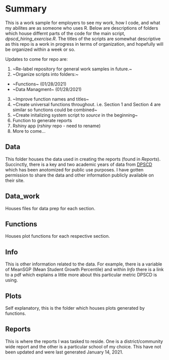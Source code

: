 # Summary
This is a work sample for employers to see my work, how I code, and what my abilites are as someone who uses R. Below are descriptions of folders which house differnt parts of the code for the main script, *dpscd_hiring_exercise.R*. 
The titles of the scripts are somewhat descriptive as this repo is a work in progress in terms of organization, and hopefully will be organized within a week or so. 

Updates to come for repo are:

1. ~Re-label repository for general work samples in future.~
2. ~Organize scripts into folders:~
  * ~Functions~ (01/28/2021)
  * ~Data Managment~ (01/28/2021)
3. ~Improve function names and titles~
4. ~Create universal functions throughout. i.e. Section 1 and Section 4 are similar so functions could be combined~
5. ~Create initalizing system script to *source* in the beginning~
6. Function to generate reports
8. Rshiny app (*rshiny* repo - need to rename)
7. More to come...

## Data
This folder houses the data used in creating the reports (found in *Reports*). Succinctly, there is a key and two academic years of data from [DPSCD](https://www.detroitk12.org/) which has been anotomized for public use purposes. I have gotten permission to share the data and other information publicly available on their site.

## Data_work
Houses files for data prep for each section.

## Functions
Houses plot functions for each respective section.

## Info
This is other information related to the data. For example, there is a variable of MeanSGP (Mean Student Growth Percentile) and within *Info* there is a link to a pdf which explains a little more about this particular metric DPSCD is using.

## Plots
Self explanatory, this is the folder which houses plots generated by functions.

## Reports
This is where the reports I was tasked to reside. One is a district/community wide report and the other is a particular school of my choice. This have not been updated and were last generated January 14, 2021.

